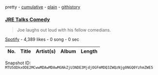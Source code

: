 pretty - [cumulative](/playlists/cumulative/37i9dQZF1DX0FpedkNl6M0.md) - [plain](/playlists/plain/37i9dQZF1DX0FpedkNl6M0) - [githistory](https://github.githistory.xyz/mackorone/spotify-playlist-archive/blob/main/playlists/plain/37i9dQZF1DX0FpedkNl6M0)

### [JRE Talks Comedy](https://open.spotify.com/playlist/37i9dQZF1DX0FpedkNl6M0)

> Joe laughs out loud with his fellow comedians.

[Spotify](https://open.spotify.com/user/spotify) - 4,389 likes - 0 song - 0 sec

| No. | Title | Artist(s) | Album | Length |
|---|---|---|---|---|

Snapshot ID: `MTU5ODkxODE2MCwwMDAwMDAwMGNkZjU3NDE3MjdjOGFmMDQ3ZWQzNjg0NGQ0YzhmZWE5`
